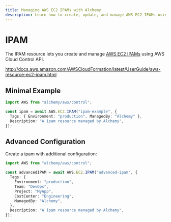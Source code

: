 ```yaml
---
title: Managing AWS EC2 IPAMs with Alchemy
description: Learn how to create, update, and manage AWS EC2 IPAMs using Alchemy Cloud Control.
---
```


# IPAM

The IPAM resource lets you create and manage [AWS EC2 IPAMs](https://docs.aws.amazon.com/ec2/latest/userguide/) using AWS Cloud Control API.

http://docs.aws.amazon.com/AWSCloudFormation/latest/UserGuide/aws-resource-ec2-ipam.html

## Minimal Example

```ts
import AWS from "alchemy/aws/control";

const ipam = await AWS.EC2.IPAM("ipam-example", {
  Tags: { Environment: "production", ManagedBy: "Alchemy" },
  Description: "A ipam resource managed by Alchemy",
});
```

## Advanced Configuration

Create a ipam with additional configuration:

```ts
import AWS from "alchemy/aws/control";

const advancedIPAM = await AWS.EC2.IPAM("advanced-ipam", {
  Tags: {
    Environment: "production",
    Team: "DevOps",
    Project: "MyApp",
    CostCenter: "Engineering",
    ManagedBy: "Alchemy",
  },
  Description: "A ipam resource managed by Alchemy",
});
```

